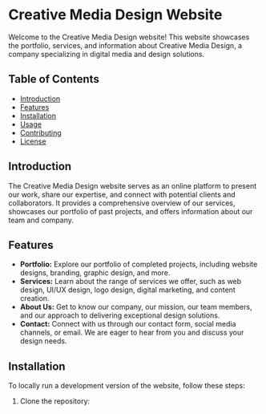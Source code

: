 # Creative Media Design Website

Welcome to the Creative Media Design website! This website showcases the portfolio, services, and information about Creative Media Design, a company specializing in digital media and design solutions.

## Table of Contents

- [Introduction](#introduction)
- [Features](#features)
- [Installation](#installation)
- [Usage](#usage)
- [Contributing](#contributing)
- [License](#license)

## Introduction

The Creative Media Design website serves as an online platform to present our work, share our expertise, and connect with potential clients and collaborators. It provides a comprehensive overview of our services, showcases our portfolio of past projects, and offers information about our team and company.

## Features

- **Portfolio:** Explore our portfolio of completed projects, including website designs, branding, graphic design, and more.
- **Services:** Learn about the range of services we offer, such as web design, UI/UX design, logo design, digital marketing, and content creation.
- **About Us:** Get to know our company, our mission, our team members, and our approach to delivering exceptional design solutions.
- **Contact:** Connect with us through our contact form, social media channels, or email. We are eager to hear from you and discuss your design needs.

## Installation

To locally run a development version of the website, follow these steps:

1. Clone the repository:
